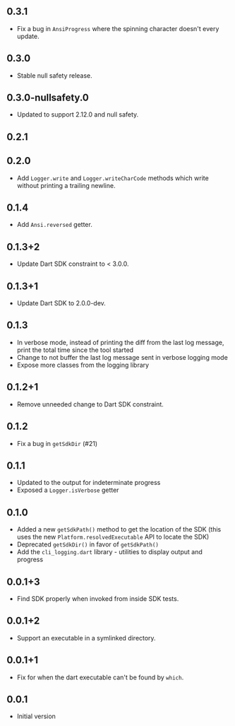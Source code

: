 ## 0.3.1

- Fix a bug in `AnsiProgress` where the spinning character doesn't every update.

## 0.3.0

- Stable null safety release.

## 0.3.0-nullsafety.0

- Updated to support 2.12.0 and null safety.

## 0.2.1

## 0.2.0

- Add `Logger.write` and `Logger.writeCharCode` methods which write without
  printing a trailing newline.

## 0.1.4

- Add `Ansi.reversed` getter.

## 0.1.3+2

- Update Dart SDK constraint to < 3.0.0.

## 0.1.3+1

- Update Dart SDK to 2.0.0-dev.

## 0.1.3

- In verbose mode, instead of printing the diff from the last log message,
  print the total time since the tool started
- Change to not buffer the last log message sent in verbose logging mode
- Expose more classes from the logging library

## 0.1.2+1

- Remove unneeded change to Dart SDK constraint.

## 0.1.2

- Fix a bug in `getSdkDir` (#21)

## 0.1.1

- Updated to the output for indeterminate progress
- Exposed a `Logger.isVerbose` getter

## 0.1.0

- Added a new `getSdkPath()` method to get the location of the SDK (this uses the new
  `Platform.resolvedExecutable` API to locate the SDK)
- Deprecated `getSdkDir()` in favor of `getSdkPath()`
- Add the `cli_logging.dart` library - utilities to display output and progress

## 0.0.1+3

- Find SDK properly when invoked from inside SDK tests.

## 0.0.1+2

- Support an executable in a symlinked directory.

## 0.0.1+1

- Fix for when the dart executable can't be found by `which`.

## 0.0.1

- Initial version
